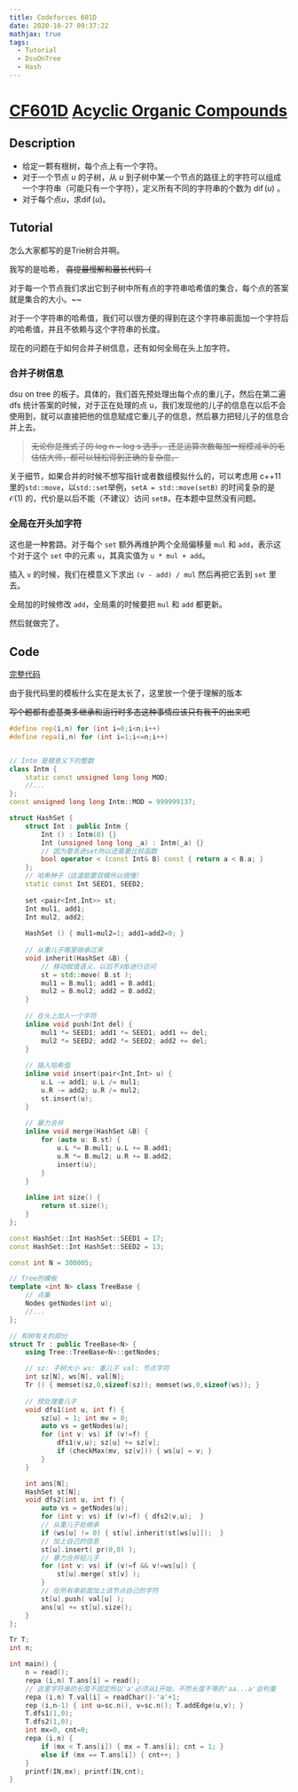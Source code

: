 ```yaml
---
title: Codeforces 601D
date: 2020-10-27 09:37:22
mathjax: true
tags:
  - Tutorial	
  - DsuOnTree
  - Hash
---
```


# [CF601D](https://www.luogu.com.cn/problem/CF601D) [Acyclic Organic Compounds](https://codeforces.com/problemset/problem/601/D)

## Description

+ 给定一颗有根树，每个点上有一个字符。
+ 对于一个节点 $u$ 的子树，从 $u$ 到子树中某一个节点的路径上的字符可以组成一个字符串（可能只有一个字符），定义所有不同的字符串的个数为 $\operatorname{dif}(u)$ 。
+ 对于每个点$u$，求$\operatorname{dif}(u)$。

<!--more-->

## Tutorial

怎么大家都写的是Trie树合并啊。

我写的是哈希， ~~喜提最慢解和最长代码（~~

对于每一个节点我们求出它到子树中所有点的字符串哈希值的集合，每个点的答案就是集合的大小。~~

对于一个字符串的哈希值，我们可以很方便的得到在这个字符串前面加一个字符后的哈希值，并且不依赖与这个字符串的长度。

现在的问题在于如何合并子树信息，还有如何全局在头上加字符。

### 合并子树信息

dsu on tree 的板子。具体的，我们首先预处理出每个点的重儿子，然后在第二遍 dfs 统计答案的时候，对于正在处理的点 u，我们发现他的儿子的信息在以后不会使用到，就可以直接把他的信息赋成它重儿子的信息，然后暴力把轻儿子的信息合并上去。

>  ~~无论你是推式子的 log n − log s​ 选手， 还是运算次数每加一规模减半的毛估估大师，都可以轻松得到正确的复杂度。~~

关于细节，如果合并的时候不想写指针或者数组模拟什么的，可以考虑用 c++11 里的`std::move`，以`std::set`举例，`setA = std::move(setB)` 的时间复杂的是 $\mathcal O(1)$ 的，代价是以后不能（不建议）访问 `setB`，在本题中显然没有问题。

### 全局在开头加字符

这也是一种套路。对于每个 `set`  额外再维护两个全局偏移量  `mul` 和 `add`，表示这个对于这个 `set` 中的元素 `u`，其真实值为 `u * mul + add`。

插入 `v` 的时候，我们在模意义下求出 `(v - add) / mul` 然后再把它丢到 `set` 里去。

全局加的时候修改 `add`，全局乘的时候要把 `mul` 和 `add` 都更新。



然后就做完了。

## Code

[完整代码](https://gitee.com/coderoj/cts/blob/master/tmp/CF601D/main.cpp)

由于我代码里的模板什么实在是太长了，这里放一个便于理解的版本

~~写个题都有虚基类多继承和运行时多态这种事情应该只有我干的出来吧~~

```cpp
#define rep(i,n) for (int i=0;i<n;i++)
#define repa(i,n) for (int i=1;i<=n;i++)


// Intm 是模意义下的整数
class Intm {
    static const unsigned long long MOD;
    //...
};
const unsigned long long Intm::MOD = 999999137;

struct HashSet {
    struct Int : public Intm {
        Int () : Intm(0) {}
        Int (unsigned long long _a) : Intm(_a) {} 
        // 因为要丢进set所以还需要比较函数
        bool operator < (const Int& B) const { return a < B.a; } 
    };
    // 哈希种子（这道题要双模所以很慢）
    static const Int SEED1, SEED2;
    
    set <pair<Int,Int>> st;
    Int mul1, add1;
    Int mul2, add2;
    
    HashSet () { mul1=mul2=1; add1=add2=0; }
    
    // 从重儿子哪里继承过来
    void inherit(HashSet &B) {
        // 移动赋值语义，以后不对B进行访问
        st = std::move( B.st );
        mul1 = B.mul1; add1 = B.add1; 
        mul2 = B.mul2; add2 = B.add2; 
    }
    
    // 在头上加入一个字符
    inline void push(Int del) {
        mul1 *= SEED1; add1 *= SEED1; add1 += del; 
        mul2 *= SEED2; add2 *= SEED2; add2 += del; 
    }
    
    // 插入哈希值
    inline void insert(pair<Int,Int> u) {
        u.L -= add1; u.L /= mul1;
        u.R -= add2; u.R /= mul2;
        st.insert(u); 
    }
    
    // 暴力合并
    inline void merge(HashSet &B) {
        for (auto u: B.st) {
            u.L *= B.mul1; u.L += B.add1;
            u.R *= B.mul2; u.R += B.add2;
            insert(u); 
        } 
    }
    
    inline int size() {
        return st.size(); 
    }
};

const HashSet::Int HashSet::SEED1 = 17;
const HashSet::Int HashSet::SEED2 = 13;

const int N = 300005;

// Tree的模板
template <int N> class TreeBase {
    // 点集
    Nodes getNodes(int u);
    //...
};

// 和树有关的部分
struct Tr : public TreeBase<N> {
    using Tree::TreeBase<N>::getNodes;

    // sz: 子树大小 ws: 重儿子 val: 节点字符
    int sz[N], ws[N], val[N];
    Tr () { memset(sz,0,sizeof(sz)); memset(ws,0,sizeof(ws)); }
    
    // 预处理重儿子
    void dfs1(int u, int f) {
        sz[u] = 1; int mv = 0;
        auto vs = getNodes(u);
        for (int v: vs) if (v!=f) {
            dfs1(v,u); sz[u] += sz[v]; 
            if (checkMax(mv, sz[v])) { ws[u] = v; } 
        } 
    }

    int ans[N];
    HashSet st[N];
    void dfs2(int u, int f) {
        auto vs = getNodes(u);
        for (int v: vs) if (v!=f) { dfs2(v,u);  }
        // 从重儿子处继承
        if (ws[u] != 0) { st[u].inherit(st[ws[u]]);  }
        // 加上自己的信息
        st[u].insert( pr(0,0) );
        // 暴力合并轻儿子
        for (int v: vs) if (v!=f && v!=ws[u]) {
            st[u].merge( st[v] ); 
        }
        // 在所有串前面加上该节点自己的字符
        st[u].push( val[u] ); 
        ans[u] += st[u].size(); 
    }
};

Tr T;
int n;

int main() {
    n = read(); 
    repa (i,n) T.ans[i] = read();
    // 这里字符串的长度不固定所以'a'必须从1开始，不然长度不等的'aa...a'会判重
    repa (i,n) T.val[i] = readChar()-'a'+1;
    rep (i,n-1) { int u=sc.n(), v=sc.n(); T.addEdge(u,v); }
    T.dfs1(1,0);
    T.dfs2(1,0);
    int mx=0, cnt=0;
    repa (i,n) {
        if (mx < T.ans[i]) { mx = T.ans[i]; cnt = 1; }
        else if (mx == T.ans[i]) { cnt++; } 
    }
    printf(IN,mx); printf(IN,cnt);
}

```

